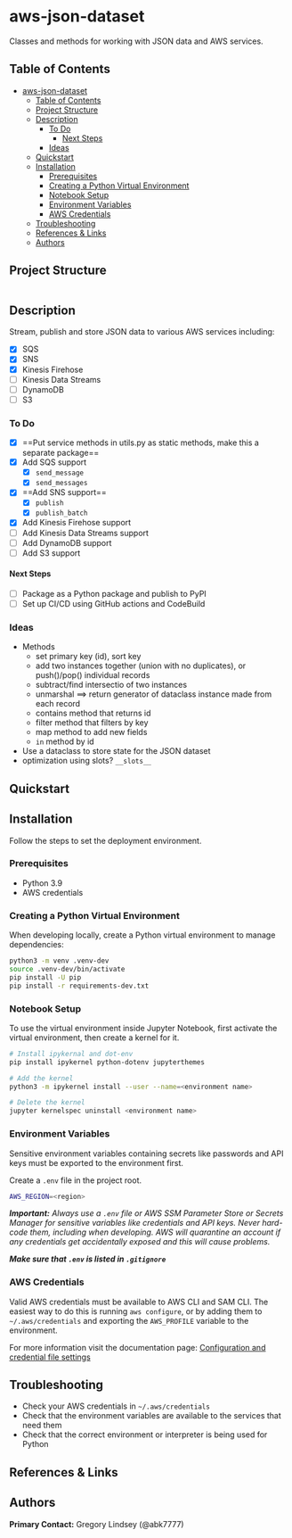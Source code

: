 # aws-json-dataset

Classes and methods for working with JSON data and AWS services.

## Table of Contents
- [aws-json-dataset](#aws-json-dataset)
  - [Table of Contents](#table-of-contents)
  - [Project Structure](#project-structure)
  - [Description](#description)
    - [To Do](#to-do)
      - [Next Steps](#next-steps)
    - [Ideas](#ideas)
  - [Quickstart](#quickstart)
  - [Installation](#installation)
    - [Prerequisites](#prerequisites)
    - [Creating a Python Virtual Environment](#creating-a-python-virtual-environment)
    - [Notebook Setup](#notebook-setup)
    - [Environment Variables](#environment-variables)
    - [AWS Credentials](#aws-credentials)
  - [Troubleshooting](#troubleshooting)
  - [References \& Links](#references--links)
  - [Authors](#authors)

## Project Structure
```bash

```

## Description
Stream, publish and store JSON data to various AWS services including:
- [x] SQS
- [x] SNS
- [x] Kinesis Firehose
- [ ] Kinesis Data Streams
- [ ] DynamoDB
- [ ] S3

### To Do
- [x] ==Put service methods in utils.py as static methods, make this a separate package==
- [x] Add SQS support
  - [x] `send_message`
  - [x] `send_messages`
- [x] ==Add SNS support==
  - [x] `publish`
  - [x] `publish_batch`
- [x] Add Kinesis Firehose support
- [ ] Add Kinesis Data Streams support
- [ ] Add DynamoDB support
- [ ] Add S3 support

#### Next Steps
- [ ] Package as a Python package and publish to PyPI
- [ ] Set up CI/CD using GitHub actions and CodeBuild

### Ideas
- Methods
  - set primary key (id), sort key
  - add two instances together (union with no duplicates), or push()/pop() individual records
  - subtract/find intersectio of two instances
  - unmarshal ==> return generator of dataclass instance made from each record
  - contains method that returns id
  - filter method that filters by key
  - map method to add new fields
  - `in` method by id
- Use a dataclass to store state for the JSON dataset
- optimization using slots? `__slots__`

## Quickstart

## Installation
Follow the steps to set the deployment environment.

### Prerequisites
* Python 3.9
* AWS credentials

### Creating a Python Virtual Environment
When developing locally, create a Python virtual environment to manage dependencies:
```bash
python3 -m venv .venv-dev
source .venv-dev/bin/activate
pip install -U pip
pip install -r requirements-dev.txt
```

### Notebook Setup
To use the virtual environment inside Jupyter Notebook, first activate the virtual environment, then create a kernel for it.
```bash
# Install ipykernal and dot-env
pip install ipykernel python-dotenv jupyterthemes

# Add the kernel
python3 -m ipykernel install --user --name=<environment name>

# Delete the kernel
jupyter kernelspec uninstall <environment name>
```

### Environment Variables

Sensitive environment variables containing secrets like passwords and API keys must be exported to the environment first.

Create a `.env` file in the project root.
```bash
AWS_REGION=<region>
```

***Important:*** *Always use a `.env` file or AWS SSM Parameter Store or Secrets Manager for sensitive variables like credentials and API keys. Never hard-code them, including when developing. AWS will quarantine an account if any credentials get accidentally exposed and this will cause problems.*

***Make sure that `.env` is listed in `.gitignore`***

### AWS Credentials
Valid AWS credentials must be available to AWS CLI and SAM CLI. The easiest way to do this is running `aws configure`, or by adding them to `~/.aws/credentials` and exporting the `AWS_PROFILE` variable to the environment.

For more information visit the documentation page:
[Configuration and credential file settings](https://docs.aws.amazon.com/cli/latest/userguide/cli-configure-files.html)

<!-- ## AWS Deployment
Once an AWS profile is configured and environment variables are exported, the application can be deployed using `make`.
```bash
make deploy
```

## Makefile Usage
```bash
# Deploy all layers
make deploy

# Delete all layers (data in S3 must be deleted manually first)
make delete

# Deploy only one layer
make emr.deploy

# Delete only one layer
make emr.delete
```

## Testing
### Unit Tests
Create a Python virtual environment to manage test dependencies.

```bash
python3 -m venv .venv-test
source .venv-test/bin/activate
pip install -U pip
pip install -r requirements-tests.txt
```
Run tests with the following command.
```bash
coverage run -m pytest
``` -->

## Troubleshooting
* Check your AWS credentials in `~/.aws/credentials`
* Check that the environment variables are available to the services that need them
* Check that the correct environment or interpreter is being used for Python

## References & Links

## Authors
**Primary Contact:** Gregory Lindsey (@abk7777)
